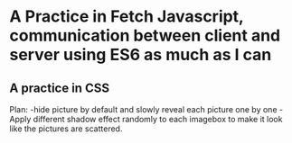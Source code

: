 # A Practice in Fetch Javascript, communication between client and server using ES6 as much as I can
## A practice in CSS

Plan:
-hide picture by default and slowly reveal each picture one by one
-Apply different shadow effect randomly to each imagebox to make it look like the pictures are scattered.
